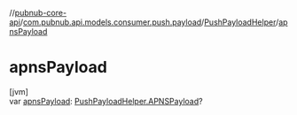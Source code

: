 //[pubnub-core-api](../../../index.md)/[com.pubnub.api.models.consumer.push.payload](../index.md)/[PushPayloadHelper](index.md)/[apnsPayload](apns-payload.md)

# apnsPayload

[jvm]\
var [apnsPayload](apns-payload.md): [PushPayloadHelper.APNSPayload](-a-p-n-s-payload/index.md)?
